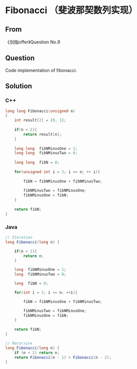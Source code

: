 # Fibonacci （斐波那契数列实现）



## From

《剑指offer》Question No.9



## Question

Code implementation of fibonacci.



## Solution  



### C++

```c++
long long Fibonacci(unsigned n)
{
    int result[2] = {0, 1};
    
    if(n < 2){
        return result[n];
    }
    
    long long  fibNMinusOne = 1;
    long long  fibNMinusTwo = 0;
    
    long long  fibN = 0;
    
    for(unsigned int i = 2; i <= n; ++ i){
        
        fibN = fibNMinusOne + fibNMinusTwo;
        
        fibNMinusTwo = fibNMinusOne;
        fibNMinusOne = fibN;
    }
    
    return fibN;
}
```

### Java

```java
// Iteration
long Fibonacci(long n) {

    if(n < 2){
        return n;
    }

    long  fibNMinusOne = 1;
    long  fibNMinusTwo = 0;

    long  fibN = 0;

    for(int i = 2; i <= n; ++i){

        fibN = fibNMinusOne + fibNMinusTwo;

        fibNMinusTwo = fibNMinusOne;
        fibNMinusOne = fibN;
    }
	
    return fibN;
}
```

```java
// Recursive
long Fibonacci(long n) { 
	if (n < 2) return n;
    return Fibonacci(n - 1) + Fibonacci(n - 2);
}
```